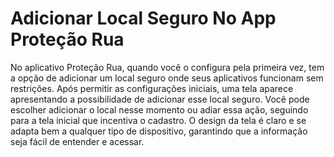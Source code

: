 # Adicionar Local Seguro No App Proteção Rua

No aplicativo Proteção Rua, quando você o configura pela primeira vez, tem a opção de adicionar um local seguro onde seus aplicativos funcionam sem restrições. Após permitir as configurações iniciais, uma tela aparece apresentando a possibilidade de adicionar esse local seguro. Você pode escolher adicionar o local nesse momento ou adiar essa ação, seguindo para a tela inicial que incentiva o cadastro. O design da tela é claro e se adapta bem a qualquer tipo de dispositivo, garantindo que a informação seja fácil de entender e acessar.
